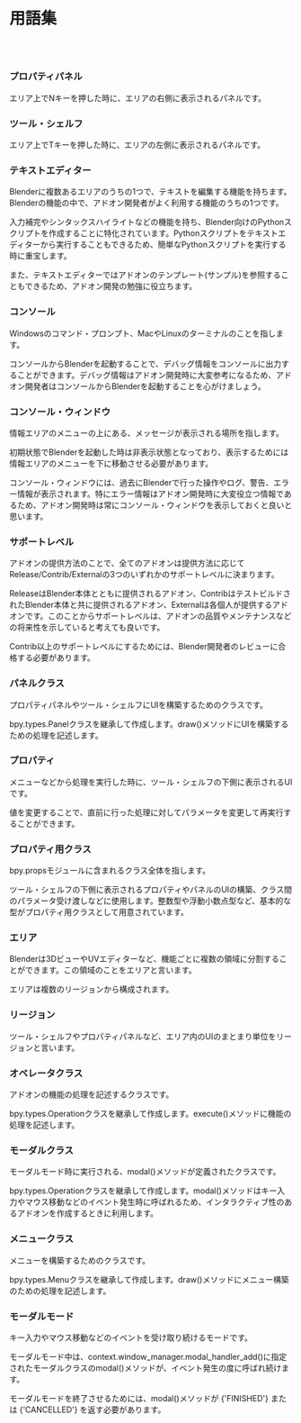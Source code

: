 <div id="sect_title_img_0_0"></div>

<div id="sect_title_text"></div>

# 用語集

<div id="preface"></div>

###### 　


### プロパティパネル

エリア上でNキーを押した時に、エリアの右側に表示されるパネルです。

### ツール・シェルフ

エリア上でTキーを押した時に、エリアの左側に表示されるパネルです。

### テキストエディター

Blenderに複数あるエリアのうちの1つで、テキストを編集する機能を持ちます。Blenderの機能の中で、アドオン開発者がよく利用する機能のうちの1つです。

入力補完やシンタックスハイライトなどの機能を持ち、Blender向けのPythonスクリプトを作成することに特化されています。Pythonスクリプトをテキストエディターから実行することもできるため、簡単なPythonスクリプトを実行する時に重宝します。

また、テキストエディターではアドオンのテンプレート(サンプル)を参照することもできるため、アドオン開発の勉強に役立ちます。

### コンソール

Windowsのコマンド・プロンプト、MacやLinuxのターミナルのことを指します。

コンソールからBlenderを起動することで、デバッグ情報をコンソールに出力することができます。デバッグ情報はアドオン開発時に大変参考になるため、アドオン開発者はコンソールからBlenderを起動することを心がけましょう。

### コンソール・ウィンドウ

情報エリアのメニューの上にある、メッセージが表示される場所を指します。

初期状態でBlenderを起動した時は非表示状態となっており、表示するためには情報エリアのメニューを下に移動させる必要があります。

コンソール・ウィンドウには、過去にBlenderで行った操作やログ、警告、エラー情報が表示されます。特にエラー情報はアドオン開発時に大変役立つ情報であるため、アドオン開発時は常にコンソール・ウィンドウを表示しておくと良いと思います。

### サポートレベル

アドオンの提供方法のことで、全てのアドオンは提供方法に応じてRelease/Contrib/Externalの3つのいずれかのサポートレベルに決まります。

ReleaseはBlender本体とともに提供されるアドオン、ContribはテストビルドされたBlender本体と共に提供されるアドオン、Externalは各個人が提供するアドオンです。このことからサポートレベルは、アドオンの品質やメンテナンスなどの将来性を示していると考えても良いです。

Contrib以上のサポートレベルにするためには、Blender開発者のレビューに合格する必要があります。

### パネルクラス

プロパティパネルやツール・シェルフにUIを構築するためのクラスです。

bpy.types.Panelクラスを継承して作成します。draw()メソッドにUIを構築するための処理を記述します。

### プロパティ

メニューなどから処理を実行した時に、ツール・シェルフの下側に表示されるUIです。

値を変更することで、直前に行った処理に対してパラメータを変更して再実行することができます。

### プロパティ用クラス

bpy.propsモジュールに含まれるクラス全体を指します。

ツール・シェルフの下側に表示されるプロパティやパネルのUIの構築、クラス間のパラメータ受け渡しなどに使用します。整数型や浮動小数点型など、基本的な型がプロパティ用クラスとして用意されています。

### エリア

Blenderは3DビューやUVエディターなど、機能ごとに複数の領域に分割することができます。この領域のことをエリアと言います。

エリアは複数のリージョンから構成されます。

### リージョン

ツール・シェルフやプロパティパネルなど、エリア内のUIのまとまり単位をリージョンと言います。

### オペレータクラス

アドオンの機能の処理を記述するクラスです。

bpy.types.Operationクラスを継承して作成します。execute()メソッドに機能の処理を記述します。

### モーダルクラス

モーダルモード時に実行される、modal()メソッドが定義されたクラスです。

bpy.types.Operationクラスを継承して作成します。modal()メソッドはキー入力やマウス移動などのイベント発生時に呼ばれるため、インタラクティブ性のあるアドオンを作成するときに利用します。

### メニュークラス

メニューを構築するためのクラスです。

bpy.types.Menuクラスを継承して作成します。draw()メソッドにメニュー構築のための処理を記述します。

### モーダルモード

キー入力やマウス移動などのイベントを受け取り続けるモードです。

モーダルモード中は、context.window_manager.modal_handler_add()に指定されたモーダルクラスのmodal()メソッドが、イベント発生の度に呼ばれ続けます。

モーダルモードを終了させるためには、modal()メソッドが {'FINISHED'} または {'CANCELLED'} を返す必要があります。
